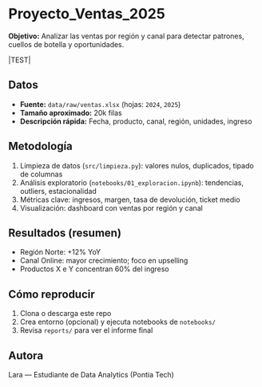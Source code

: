 # Proyecto_Ventas_2025


**Objetivo:** Analizar las ventas por región y canal para detectar patrones, cuellos de botella y oportunidades.

|TEST|

## Datos
- **Fuente:** `data/raw/ventas.xlsx` (hojas: `2024`, `2025`)
- **Tamaño aproximado:** 20k filas
- **Descripción rápida:** Fecha, producto, canal, región, unidades, ingreso


## Metodología
1. Limpieza de datos (`src/limpieza.py`): valores nulos, duplicados, tipado de columnas
2. Análisis exploratorio (`notebooks/01_exploracion.ipynb`): tendencias, outliers, estacionalidad
3. Métricas clave: ingresos, margen, tasa de devolución, ticket medio
4. Visualización: dashboard con ventas por región y canal


## Resultados (resumen)
- Región Norte: +12% YoY
- Canal Online: mayor crecimiento; foco en upselling
- Productos X e Y concentran 60% del ingreso


## Cómo reproducir
1. Clona o descarga este repo
2. Crea entorno (opcional) y ejecuta notebooks de `notebooks/`
3. Revisa `reports/` para ver el informe final


## Autora
Lara — Estudiante de Data Analytics (Pontia Tech)
